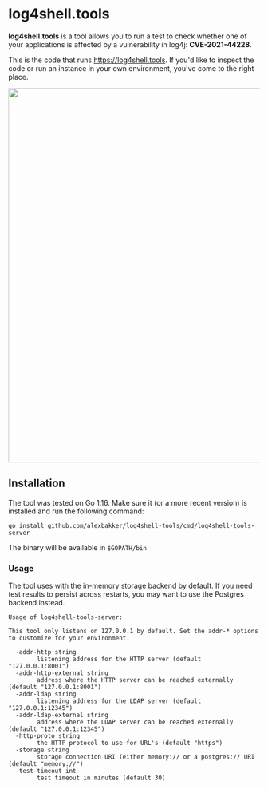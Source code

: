 # log4shell.tools

__log4shell.tools__ is a tool allows you to run a test to check whether one of
your applications is affected by a vulnerability in log4j: __CVE-2021-44228__.

This is the code that runs https://log4shell.tools. If you'd like to inspect the
code or run an instance in your own environment, you've come to the right
place.

<img width="750" src="https://alexbakker.me/u/iq8qmxclfb.png"/>

## Installation

The tool was tested on Go 1.16. Make sure it (or a more recent version) is
installed and run the following command:

```
go install github.com/alexbakker/log4shell-tools/cmd/log4shell-tools-server
```

The binary will be available in ``$GOPATH/bin``

### Usage

The tool uses with the in-memory storage backend by default. If you need test
results to persist across restarts, you may want to use the Postgres backend instead.

```
Usage of log4shell-tools-server:

This tool only listens on 127.0.0.1 by default. Set the addr-* options to customize for your environment.

  -addr-http string
    	listening address for the HTTP server (default "127.0.0.1:8001")
  -addr-http-external string
    	address where the HTTP server can be reached externally (default "127.0.0.1:8001")
  -addr-ldap string
    	listening address for the LDAP server (default "127.0.0.1:12345")
  -addr-ldap-external string
    	address where the LDAP server can be reached externally (default "127.0.0.1:12345")
  -http-proto string
    	the HTTP protocol to use for URL's (default "https")
  -storage string
    	storage connection URI (either memory:// or a postgres:// URI (default "memory://")
  -test-timeout int
    	test timeout in minutes (default 30)
```
